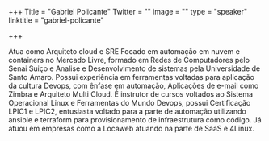 +++
Title = "Gabriel Policante"
Twitter = ""
image = ""
type = "speaker"
linktitle = "gabriel-policante"

+++

Atua como Arquiteto cloud e SRE Focado em automação em nuvem e containers no Mercado Livre, formado em Redes de Computadores pelo Senai Suiço e Analise e Desenvolvimento de sistemas pela Universidade de Santo Amaro. Possui experiência em ferramentas voltadas para aplicação da cultura Devops, com ênfase em automação, Aplicações de e-mail como Zimbra e Arquiteto Multi Cloud. É instrutor de cursos voltados ao Sistema Operacional Linux e Ferramentas do Mundo Devops, possui Certificação LPIC1 e LPIC2, entusiasta voltado para a parte de automação utilizando ansible e terraform para provisionamento de infraestrutura como código. Já atuou em empresas como a Locaweb atuando na parte de SaaS e 4Linux.
